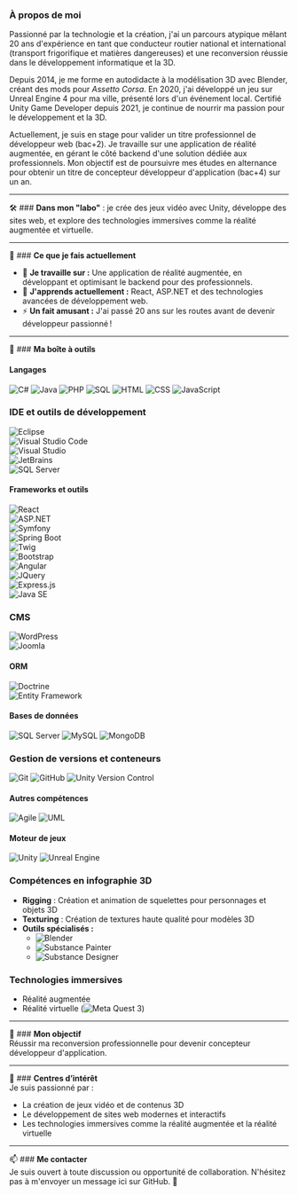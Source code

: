 ### À propos de moi  
Passionné par la technologie et la création, j'ai un parcours atypique mêlant 20 ans d'expérience en tant que conducteur routier national et international (transport frigorifique et matières dangereuses) et une reconversion réussie dans le développement informatique et la 3D.  

Depuis 2014, je me forme en autodidacte à la modélisation 3D avec Blender, créant des mods pour *Assetto Corsa*. En 2020, j'ai développé un jeu sur Unreal Engine 4 pour ma ville, présenté lors d'un événement local. Certifié Unity Game Developer depuis 2021, je continue de nourrir ma passion pour le développement et la 3D.  

Actuellement, je suis en stage pour valider un titre professionnel de développeur web (bac+2). Je travaille sur une application de réalité augmentée, en gérant le côté backend d'une solution dédiée aux professionnels. Mon objectif est de poursuivre mes études en alternance pour obtenir un titre de concepteur développeur d'application (bac+4) sur un an.  

---

🛠️ ### **Dans mon "labo"** : je crée des jeux vidéo avec Unity, développe des sites web, et explore des technologies immersives comme la réalité augmentée et virtuelle.  

---

🚀 ### **Ce que je fais actuellement**
- 🔭 **Je travaille sur :** Une application de réalité augmentée, en développant et optimisant le backend pour des professionnels.  
- 🌱 **J'apprends actuellement :** React, ASP.NET et des technologies avancées de développement web.  
- ⚡ **Un fait amusant :** J'ai passé 20 ans sur les routes avant de devenir développeur passionné !  

---

🧰 ### **Ma boîte à outils** 

#### Langages
![C#](https://img.shields.io/badge/-C%23-239120?logo=c-sharp&logoColor=white&style=flat)
![Java](https://img.shields.io/badge/-Java-007396?logo=java&logoColor=white&style=flat)
![PHP](https://img.shields.io/badge/-PHP-777BB4?logo=php&logoColor=white&style=flat)
![SQL](https://img.shields.io/badge/-SQL-CC2927?logo=microsoft-sql-server&logoColor=white&style=flat)
![HTML](https://img.shields.io/badge/-HTML5-E34F26?logo=html5&logoColor=white&style=flat)
![CSS](https://img.shields.io/badge/-CSS3-1572B6?logo=css3&logoColor=white&style=flat)
![JavaScript](https://img.shields.io/badge/-JavaScript-F7DF1E?logo=javascript&logoColor=black&style=flat)

### **IDE et outils de développement**  
![Eclipse](https://img.shields.io/badge/-Eclipse-2C2255?logo=eclipse&logoColor=white&style=flat)  
![Visual Studio Code](https://img.shields.io/badge/-Visual%20Studio%20Code-007ACC?logo=visual-studio-code&logoColor=white&style=flat)  
![Visual Studio](https://img.shields.io/badge/-Visual%20Studio-5C2D91?logo=visual-studio&logoColor=white&style=flat)  
![JetBrains](https://img.shields.io/badge/-JetBrains-000000?logo=jetbrains&logoColor=white&style=flat)  
![SQL Server](https://img.shields.io/badge/-SQL%20Server-CC2927?logo=microsoft-sql-server&logoColor=white&style=flat)  

#### Frameworks et outils
![React](https://img.shields.io/badge/-React-61DAFB?logo=react&logoColor=black&style=flat)  
![ASP.NET](https://img.shields.io/badge/-ASP.NET-512BD4?logo=.net&logoColor=white&style=flat)  
![Symfony](https://img.shields.io/badge/-Symfony-000000?logo=symfony&logoColor=white&style=flat)  
![Spring Boot](https://img.shields.io/badge/-Spring%20Boot-6DB33F?logo=spring-boot&logoColor=white&style=flat)  
![Twig](https://img.shields.io/badge/-Twig-68A375?logo=twig&logoColor=white&style=flat)  
![Bootstrap](https://img.shields.io/badge/-Bootstrap-7952B3?logo=bootstrap&logoColor=white&style=flat)  
![Angular](https://img.shields.io/badge/-Angular-DD0031?logo=angular&logoColor=white&style=flat)  
![JQuery](https://img.shields.io/badge/-JQuery-0769AD?logo=jquery&logoColor=white&style=flat)  
![Express.js](https://img.shields.io/badge/-Express.js-000000?logo=express&logoColor=white&style=flat)  
![Java SE](https://img.shields.io/badge/-Java%20SE-007396?logo=java&logoColor=white&style=flat)  

### **CMS**  
![WordPress](https://img.shields.io/badge/-WordPress-21759B?logo=wordpress&logoColor=white&style=flat)  
![Joomla](https://img.shields.io/badge/-Joomla-5091CD?logo=joomla&logoColor=white&style=flat)  

#### ORM 
![Doctrine](https://img.shields.io/badge/-Doctrine-000000?logo=doctrine&logoColor=white&style=flat)  
![Entity Framework](https://img.shields.io/badge/-Entity%20Framework-512BD4?logo=.net&logoColor=white&style=flat)  


#### Bases de données
![SQL Server](https://img.shields.io/badge/-SQL%20Server-CC2927?logo=microsoft-sql-server&logoColor=white&style=flat)
![MySQL](https://img.shields.io/badge/-MySQL-4479A1?logo=mysql&logoColor=white&style=flat)
![MongoDB](https://img.shields.io/badge/-MongoDB-47A248?logo=mongodb&logoColor=white&style=flat)

### **Gestion de versions et conteneurs**  
![Git](https://img.shields.io/badge/-Git-F05032?logo=git&logoColor=white&style=flat)
![GitHub](https://img.shields.io/badge/-GitHub-181717?logo=github&logoColor=white&style=flat)
![Unity Version Control](https://img.shields.io/badge/-Unity%20Version%20Control-222324?logo=unity&logoColor=white&style=flat)

#### Autres compétences
![Agile](https://img.shields.io/badge/-Agile-007ACC?logo=azure-devops&logoColor=white&style=flat)
![UML](https://img.shields.io/badge/-UML-FFCA28?logo=uml&logoColor=black&style=flat)

#### Moteur de jeux
![Unity](https://img.shields.io/badge/-Unity-000000?logo=unity&logoColor=white&style=flat)
![Unreal Engine](https://img.shields.io/badge/-Unreal%20Engine-313131?logo=unreal-engine&logoColor=white&style=flat)

### **Compétences en infographie 3D**  
- **Rigging** : Création et animation de squelettes pour personnages et objets 3D  
- **Texturing** : Création de textures haute qualité pour modèles 3D  
- **Outils spécialisés :**  
  - ![Blender](https://img.shields.io/badge/-Blender-F5792A?logo=blender&logoColor=white&style=flat)  
  - ![Substance Painter](https://img.shields.io/badge/-Substance%20Painter-FF552F?logo=adobe&logoColor=white&style=flat)  
  - ![Substance Designer](https://img.shields.io/badge/-Substance%20Designer-FF552F?logo=adobe&logoColor=white&style=flat)  


### **Technologies immersives**  
- Réalité augmentée  
- Réalité virtuelle (![Meta Quest 3](https://img.shields.io/badge/-Meta%20Quest%203-1877F2?logo=meta&logoColor=white&style=flat))  

---

🎯 ### **Mon objectif**  
Réussir ma reconversion professionnelle pour devenir concepteur développeur d'application.  

---

🎨 ### **Centres d’intérêt**  
Je suis passionné par :  
- La création de jeux vidéo et de contenus 3D  
- Le développement de sites web modernes et interactifs  
- Les technologies immersives comme la réalité augmentée et la réalité virtuelle  

---

📫 ### **Me contacter**  
Je suis ouvert à toute discussion ou opportunité de collaboration. N'hésitez pas à m'envoyer un message ici sur GitHub. 🚀  

